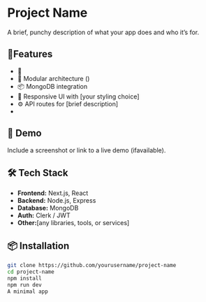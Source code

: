# Project Name

A brief, punchy description of what your app does and who it’s for.

## 🚀Features

- 🔐 
- 🧠 Modular architecture ()
- 📦 MongoDB integration
- 🎨 Responsive UI with [your styling choice]
- ⚙️ API routes for [brief description]
- 
## 📸 Demo

Include a screenshot or link to a live demo (ifavailable).

## 🛠️ Tech Stack

- **Frontend:** Next.js, React
- **Backend:** Node.js, Express
- **Database:** MongoDB
- **Auth:** Clerk / JWT
- **Other:**[any libraries, tools, or services]

## 📦 Installation

```bash
git clone https://github.com/yourusername/project-name
cd project-name
npm install
npm run dev
A minimal app
